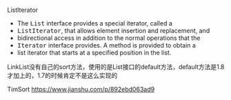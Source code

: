 ListIterator  
* The <tt>List</tt> interface provides a special iterator, called a
 * <tt>ListIterator</tt>, that allows element insertion and replacement, and
 * bidirectional access in addition to the normal operations that the
 * <tt>Iterator</tt> interface provides.  A method is provided to obtain a
 * list iterator that starts at a specified position in the list.<p>

LinkList没有自己的sort方法，使用的是List接口的default方法，default方法是1.8才加上的，1.7的时候肯定不是这么实现的

TimSort
https://www.jianshu.com/p/892ebd063ad9